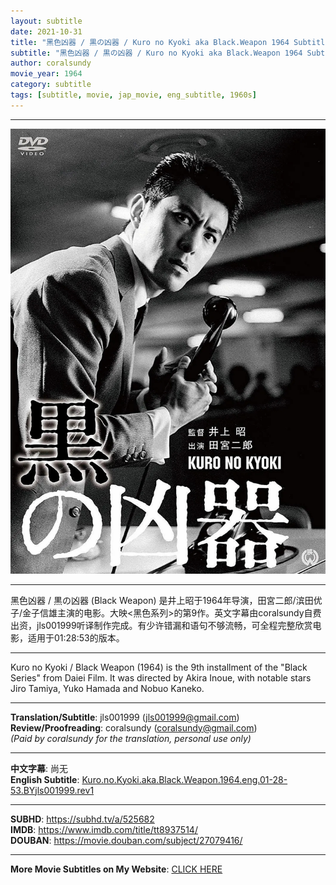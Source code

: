 ```yaml
---
layout: subtitle
date: 2021-10-31
title: "黑色凶器 / 黒の凶器 / Kuro no Kyoki aka Black.Weapon 1964 Subtitle (English)"
subtitle: "黑色凶器 / 黒の凶器 / Kuro no Kyoki aka Black.Weapon 1964 Subtitle (English)"
author: coralsundy
movie_year: 1964
category: subtitle
tags: [subtitle, movie, jap_movie, eng_subtitle, 1960s]
---
```


------

<img src="../assets/tt8937514.jpg" alt="tt8937514_cover_art" />

------

黑色凶器 / 黒の凶器 (Black Weapon) 是井上昭于1964年导演，田宮二郎/滨田优子/金子信雄主演的电影。大映<黑色系列>的第9作。英文字幕由coralsundy自费出资，jls001999听译制作完成。有少许错漏和语句不够流畅，可全程完整欣赏电影，适用于01:28:53的版本。

------

Kuro no Kyoki / Black Weapon (1964) is the 9th installment of the "Black Series" from Daiei Film. It was directed by Akira Inoue, with notable stars Jiro Tamiya, Yuko Hamada and Nobuo Kaneko.

------

**Translation/Subtitle**: jls001999 (jls001999@gmail.com)<br>
**Review/Proofreading**: coralsundy (coralsundy@gmail.com)<br>
*(Paid by coralsundy for the translation, personal use only)*

------

**中文字幕**: 尚无<br>
**English Subtitle**: [Kuro.no.Kyoki.aka.Black.Weapon.1964.eng.01-28-53.BYjls001999.rev1](../subtitles/Kuro.no.Kyoki.aka.Black.Weapon.1964.eng.01-28-53.BYjls001999.rev1)

------

**SUBHD**: <https://subhd.tv/a/525682><br>
**IMDB**: <https://www.imdb.com/title/tt8937514/><br>
**DOUBAN**: <https://movie.douban.com/subject/27079416/>

------

**More Movie Subtitles on My Website**: <a href='{% post_url 2021-01-10-subtitles-summary-list %}'>CLICK HERE</a>


